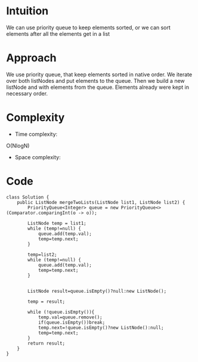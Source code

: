 # Intuition
<!-- Describe your first thoughts on how to solve this problem. -->
We can use priority queue to keep elements sorted, or we can sort elements after all the elements get in a list
# Approach
<!-- Describe your approach to solving the problem. -->
We use priority queue, that keep elements sorted in native order. We iterate over both listNodes and put elements to the queue. Then we build a new listNode and with elements from the queue. Elements already were kept in necessary order.
# Complexity
- Time complexity:
<!-- Add your time complexity here, e.g. $$O(n)$$ -->
O(NlogN)
- Space complexity:
<!-- Add your space complexity here, e.g. $$O(n)$$ -->

# Code
```
class Solution {
    public ListNode mergeTwoLists(ListNode list1, ListNode list2) {
        PriorityQueue<Integer> queue = new PriorityQueue<>(Comparator.comparingInt(o -> o));

        ListNode temp = list1;
        while (temp!=null) {
            queue.add(temp.val);
            temp=temp.next;
        }

        temp=list2;
        while (temp!=null) {
            queue.add(temp.val);
            temp=temp.next;
        }


        ListNode result=queue.isEmpty()?null:new ListNode();
        
        temp = result;

        while (!queue.isEmpty()){
            temp.val=queue.remove();
            if(queue.isEmpty())break;
            temp.next=!queue.isEmpty()?new ListNode():null;
            temp=temp.next;
        }
        return result;
    }
}
```